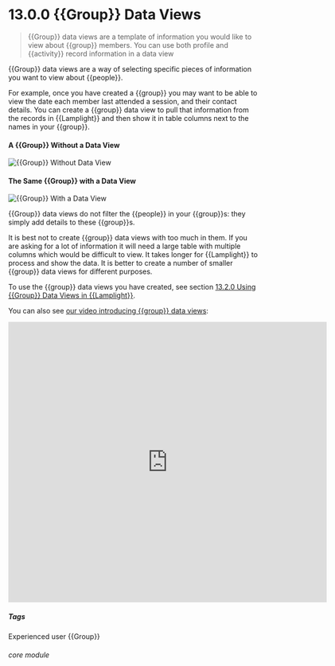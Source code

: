# 13.0.0 <i class="fas fa-binoculars"></i> {{Group}} Data Views

> {{Group}} data views are a template of information you would like to view about {{group}} members. You can use both profile and {{activity}} record information in a data view



{{Group}} data views are a way of selecting specific pieces of information you want to view about {{people}}. 

For example, once you have created a {{group}} you may want to be able to view the date each member last attended a session, and their contact details. You can create a {{group}} data view to pull that information from the records in {{Lamplight}} and then show it in table columns next to the names in your {{group}}. 

#### A {{Group}} Without a Data View

![{{Group}} Without Data View](12.0.0a.png)

#### The Same {{Group}} with a Data View

![{{Group}} With a Data View](12.0.0b.png)

{{Group}} data views do not filter the {{people}} in your {{group}}s: they simply add details to these {{group}}s.

It is best not to create {{group}} data views with too much in them.  If you are asking for a lot of information it will need a large table with multiple columns which would be difficult to view.  It takes longer for {{Lamplight}} to process and show the data. It is better to create a number of smaller {{group}} data views for different purposes.

To use the {{group}} data views you have created, see section [13.2.0 Using {{Group}} Data Views in {{Lamplight}}](/help/index/p/13.2.0).

You can also see [our video introducing {{group}} data views](/help/index/p/52.2.3):

<iframe src="https://player.vimeo.com/video/279244731" width="640" height="564" frameborder="0" allow="autoplay; fullscreen" allowfullscreen></iframe>

##### Tags
Experienced user
{{Group}}

###### core module

